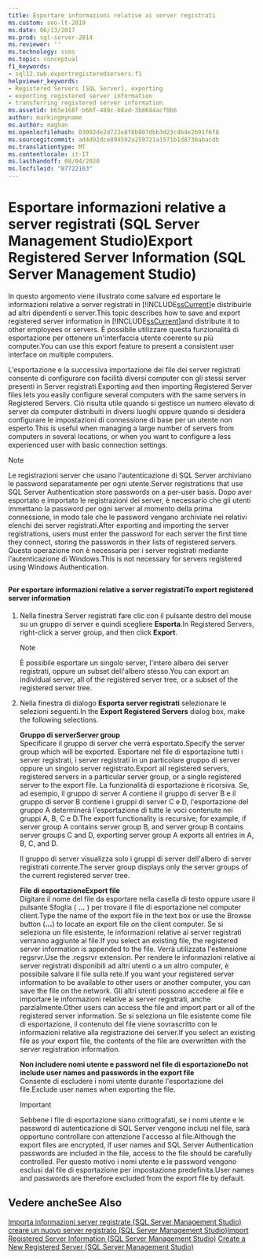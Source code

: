 ```yaml
---
title: Esportare informazioni relative ai server registrati
ms.custom: seo-lt-2019
ms.date: 06/13/2017
ms.prod: sql-server-2014
ms.reviewer: ''
ms.technology: ssms
ms.topic: conceptual
f1_keywords:
- sql12.swb.exportregisteredservers.f1
helpviewer_keywords:
- Registered Servers [SQL Server], exporting
- exporting registered server information
- transferring registered server information
ms.assetid: b65e168f-b6bf-489c-b8ad-3b8644acf0b6
author: markingmyname
ms.author: maghan
ms.openlocfilehash: 03092de2d722e8f8b807dbb3d23c4b4e2b91f6f8
ms.sourcegitcommit: ad4d92dce894592a259721a1571b1d8736abacdb
ms.translationtype: MT
ms.contentlocale: it-IT
ms.lasthandoff: 08/04/2020
ms.locfileid: "87722163"
---
```

# <a name="export-registered-server-information-sql-server-management-studio"></a><span data-ttu-id="7f268-102">Esportare informazioni relative a server registrati (SQL Server Management Studio)</span><span class="sxs-lookup"><span data-stu-id="7f268-102">Export Registered Server Information (SQL Server Management Studio)</span></span>
  <span data-ttu-id="7f268-103">In questo argomento viene illustrato come salvare ed esportare le informazioni relative a server registrati in [!INCLUDE[ssCurrent](../../includes/sscurrent-md.md)]e distribuirle ad altri dipendenti o server.</span><span class="sxs-lookup"><span data-stu-id="7f268-103">This topic describes how to save and export registered server information in [!INCLUDE[ssCurrent](../../includes/sscurrent-md.md)]and distribute it to other employees or servers.</span></span> <span data-ttu-id="7f268-104">È possibile utilizzare questa funzionalità di esportazione per ottenere un'interfaccia utente coerente su più computer.</span><span class="sxs-lookup"><span data-stu-id="7f268-104">You can use this export feature to present a consistent user interface on multiple computers.</span></span>  
  
 <span data-ttu-id="7f268-105">L'esportazione e la successiva importazione dei file dei server registrati consente di configurare con facilità diversi computer con gli stessi server presenti in Server registrati.</span><span class="sxs-lookup"><span data-stu-id="7f268-105">Exporting and then importing Registered Server files lets you easily configure several computers with the same servers in Registered Servers.</span></span> <span data-ttu-id="7f268-106">Ciò risulta utile quando si gestisce un numero elevato di server da computer distribuiti in diversi luoghi oppure quando si desidera configurare le impostazioni di connessione di base per un utente non esperto.</span><span class="sxs-lookup"><span data-stu-id="7f268-106">This is useful when managing a large number of servers from computers in several locations, or when you want to configure a less experienced user with basic connection settings.</span></span>  
  
> [!NOTE]  
>  <span data-ttu-id="7f268-107">Le registrazioni server che usano l'autenticazione di SQL Server archiviano le password separatamente per ogni utente.</span><span class="sxs-lookup"><span data-stu-id="7f268-107">Server registrations that use SQL Server Authentication store passwords on a per-user basis.</span></span> <span data-ttu-id="7f268-108">Dopo aver esportato e importato le registrazioni dei server, è necessario che gli utenti immettano la password per ogni server al momento della prima connessione, in modo tale che le password vengano archiviate nei relativi elenchi dei server registrati.</span><span class="sxs-lookup"><span data-stu-id="7f268-108">After exporting and importing the server registrations, users must enter the password for each server the first time they connect, storing the passwords in their lists of registered servers.</span></span> <span data-ttu-id="7f268-109">Questa operazione non è necessaria per i server registrati mediante l'autenticazione di Windows.</span><span class="sxs-lookup"><span data-stu-id="7f268-109">This is not necessary for servers registered using Windows Authentication.</span></span>  
  
##  <a name="SSMSProcedure"></a>  
  
#### <a name="to-export-registered-server-information"></a><span data-ttu-id="7f268-110">Per esportare informazioni relative a server registrati</span><span class="sxs-lookup"><span data-stu-id="7f268-110">To export registered server information</span></span>  
  
1.  <span data-ttu-id="7f268-111">Nella finestra Server registrati fare clic con il pulsante destro del mouse su un gruppo di server e quindi scegliere **Esporta**.</span><span class="sxs-lookup"><span data-stu-id="7f268-111">In Registered Servers, right-click a server group, and then click **Export**.</span></span>  
  
    > [!NOTE]  
    >  <span data-ttu-id="7f268-112">È possibile esportare un singolo server, l'intero albero dei server registrati, oppure un subset dell'albero stesso.</span><span class="sxs-lookup"><span data-stu-id="7f268-112">You can export an individual server, all of the registered server tree, or a subset of the registered server tree.</span></span>  
  
2.  <span data-ttu-id="7f268-113">Nella finestra di dialogo **Esporta server registrati** selezionare le selezioni seguenti.</span><span class="sxs-lookup"><span data-stu-id="7f268-113">In the **Export Registered Servers** dialog box, make the following selections.</span></span>  
  
     <span data-ttu-id="7f268-114">**Gruppo di server**</span><span class="sxs-lookup"><span data-stu-id="7f268-114">**Server group**</span></span>  
     <span data-ttu-id="7f268-115">Specificare il gruppo di server che verrà esportato.</span><span class="sxs-lookup"><span data-stu-id="7f268-115">Specify the server group which will be exported.</span></span> <span data-ttu-id="7f268-116">Esportare nel file di esportazione tutti i server registrati, i server registrati in un particolare gruppo di server oppure un singolo server registrato.</span><span class="sxs-lookup"><span data-stu-id="7f268-116">Export all registered servers, registered servers in a particular server group, or a single registered server to the export file.</span></span> <span data-ttu-id="7f268-117">La funzionalità di esportazione è ricorsiva. Se, ad esempio, il gruppo di server A contiene il gruppo di server B e il gruppo di server B contiene i gruppi di server C e D, l'esportazione del gruppo A determinerà l'esportazione di tutte le voci contenute nei gruppi A, B, C e D.</span><span class="sxs-lookup"><span data-stu-id="7f268-117">The export functionality is recursive; for example, if server group A contains server group B, and server group B contains server groups C and D, exporting server group A exports all entries in A, B, C, and D.</span></span>  
  
     <span data-ttu-id="7f268-118">Il gruppo di server visualizza solo i gruppi di server dell'albero di server registrati corrente.</span><span class="sxs-lookup"><span data-stu-id="7f268-118">The server group displays only the server groups of the current registered server tree.</span></span>  
  
     <span data-ttu-id="7f268-119">**File di esportazione**</span><span class="sxs-lookup"><span data-stu-id="7f268-119">**Export file**</span></span>  
     <span data-ttu-id="7f268-120">Digitare il nome del file da esportare nella casella di testo oppure usare il pulsante Sfoglia ( **...** ) per trovare il file di esportazione nel computer client.</span><span class="sxs-lookup"><span data-stu-id="7f268-120">Type the name of the export file in the text box or use the Browse button (**...**) to locate an export file on the client computer.</span></span> <span data-ttu-id="7f268-121">Se si seleziona un file esistente, le informazioni relative ai server registrati verranno aggiunte al file.</span><span class="sxs-lookup"><span data-stu-id="7f268-121">If you select an existing file, the registered server information is appended to the file.</span></span> <span data-ttu-id="7f268-122">Verrà utilizzata l'estensione regsrvr.</span><span class="sxs-lookup"><span data-stu-id="7f268-122">Use the .regsrvr extension.</span></span> <span data-ttu-id="7f268-123">Per rendere le informazioni relative ai server registrati disponibili ad altri utenti o a un altro computer, è possibile salvare il file sulla rete.</span><span class="sxs-lookup"><span data-stu-id="7f268-123">If you want your registered server information to be available to other users or another computer, you can save the file on the network.</span></span> <span data-ttu-id="7f268-124">Gli altri utenti possono accedere al file e importare le informazioni relative ai server registrati, anche parzialmente.</span><span class="sxs-lookup"><span data-stu-id="7f268-124">Other users can access the file and import part or all of the registered server information.</span></span> <span data-ttu-id="7f268-125">Se si seleziona un file esistente come file di esportazione, il contenuto del file viene sovrascritto con le informazioni relative alla registrazione dei server.</span><span class="sxs-lookup"><span data-stu-id="7f268-125">If you select an existing file as your export file, the contents of the file are overwritten with the server registration information.</span></span>  
  
     <span data-ttu-id="7f268-126">**Non includere nomi utente e password nel file di esportazione**</span><span class="sxs-lookup"><span data-stu-id="7f268-126">**Do not include user names and passwords in the export file**</span></span>  
     <span data-ttu-id="7f268-127">Consente di escludere i nomi utente durante l'esportazione del file.</span><span class="sxs-lookup"><span data-stu-id="7f268-127">Exclude user names when exporting the file.</span></span>  
  
    > [!IMPORTANT]  
    >  <span data-ttu-id="7f268-128">Sebbene i file di esportazione siano crittografati, se i nomi utente e le password di autenticazione di SQL Server vengono inclusi nel file, sarà opportuno controllare con attenzione l'accesso al file.</span><span class="sxs-lookup"><span data-stu-id="7f268-128">Although the export files are encrypted, if user names and SQL Server Authentication passwords are included in the file, access to the file should be carefully controlled.</span></span> <span data-ttu-id="7f268-129">Per questo motivo i nomi utente e le password vengono esclusi dal file di esportazione per impostazione predefinita.</span><span class="sxs-lookup"><span data-stu-id="7f268-129">User names and passwords are therefore excluded from the export file by default.</span></span>  
  
## <a name="see-also"></a><span data-ttu-id="7f268-130">Vedere anche</span><span class="sxs-lookup"><span data-stu-id="7f268-130">See Also</span></span>  
 <span data-ttu-id="7f268-131">[Importa informazioni server registrate &#40;SQL Server Management Studio&#41;](import-registered-server-information-sql-server-management-studio.md) [creare un nuovo server registrato &#40;SQL Server Management Studio](create-a-new-registered-server-sql-server-management-studio.md)&#41;</span><span class="sxs-lookup"><span data-stu-id="7f268-131">[Import Registered Server Information &#40;SQL Server Management Studio&#41;](import-registered-server-information-sql-server-management-studio.md) [Create a New Registered Server &#40;SQL Server Management Studio&#41;](create-a-new-registered-server-sql-server-management-studio.md)</span></span>  
  
  
